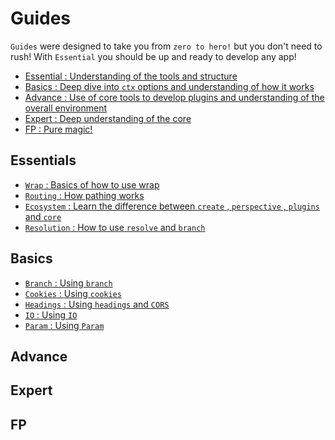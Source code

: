 # Guides

`Guides` were designed to take you from `zero to hero!` but you don't need to
rush! With `Essential` you should be up and ready to develop any app!

- [Essential : Understanding of the tools and structure](/basics/guides/essential)
- [Basics : Deep dive into `ctx` options and understanding of how it works](#basics)
- [Advance : Use of core tools to develop plugins and understanding of the overall environment](#advance)
- [Expert : Deep understanding of the core](#expert)
- [FP : Pure magic!](#fP)

## Essentials

- [`Wrap` : Basics of how to use wrap](/basics/guides/essential/wrap)
- [`Routing` : How pathing works](/basics/guides/essential/routing)
- [`Ecosystem` : Learn the difference between `create` , `perspective` , `plugins` and `core`](/basics/guides/essential/ecosystem)
- [`Resolution` : How to use `resolve` and `branch`](/basics/guides/essential/resolution)

## Basics

- [`Branch` : Using `branch`](/basics/guides/basics/branch)
- [`Cookies` : Using `cookies`](/basics/guides/basics/cookies)
- [`Headings` : Using `headings` and `CORS`](/basics/guides/basics/headings)
- [`IO` : Using `IO`](/basics/guides/basics/io)
- [`Param` : Using `Param`](/basics/guides/basics/param)

## Advance

## Expert

## FP
